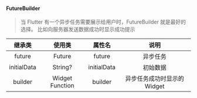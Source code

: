 #### FutureBuilder

> 当 Flutter 有一个异步任务需要展示给用户时，FutureBuilder 就是最好的选择。
> 比如向服务器发送数据成功时显示成功提示

| 继承类 | 使用类 | 属性名 | 说明 |
| :---: | :--: | :--: | :---: |
| future | Future | future | 异步任务 |
| initialData | String? | initialData | 初始数据 |
| builder | Widget Function | builder | 异步任务成功时显示的 Widget |

